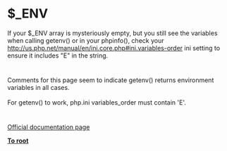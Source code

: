 # $_ENV



If your $_ENV array is mysteriously empty, but you still see the variables when calling getenv() or in your phpinfo(), check your http://us.php.net/manual/en/ini.core.php#ini.variables-order ini setting to ensure it includes "E" in the string.  

#

Comments for this page seem to indicate getenv() returns environment variables in all cases.<br><br>For getenv() to work, php.ini variables_order must contain &apos;E&apos;.  

#

[Official documentation page](https://www.php.net/manual/en/reserved.variables.environment.php)

**[To root](/README.md)**